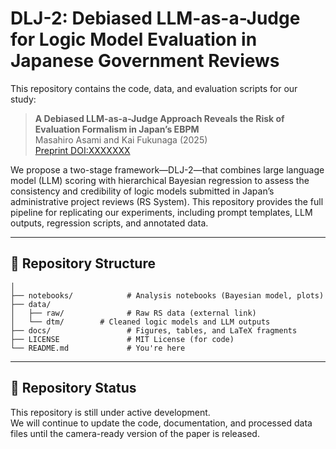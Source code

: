 # DLJ-2: Debiased LLM-as-a-Judge for Logic Model Evaluation in Japanese Government Reviews

This repository contains the code, data, and evaluation scripts for our study:

> **A Debiased LLM-as-a-Judge Approach Reveals the
Risk of Evaluation Formalism in Japan’s EBPM**  
> Masahiro Asami and Kai Fukunaga (2025)  
> [Preprint DOI:XXXXXXX]()

We propose a two-stage framework—DLJ-2—that combines large language model (LLM) scoring with hierarchical Bayesian regression to assess the consistency and credibility of logic models submitted in Japan’s administrative project reviews (RS System). This repository provides the full pipeline for replicating our experiments, including prompt templates, LLM outputs, regression scripts, and annotated data.

---

## 📂 Repository Structure

```
│
├── notebooks/            # Analysis notebooks (Bayesian model, plots)
├── data/
│   ├── raw/              # Raw RS data (external link)
│   └── dtm/        # Cleaned logic models and LLM outputs
├── docs/                 # Figures, tables, and LaTeX fragments
├── LICENSE               # MIT License (for code)
└── README.md             # You're here
```



---

## 🚧 Repository Status

This repository is still under active development.  
We will continue to update the code, documentation, and processed data files until the camera-ready version of the paper is released.

